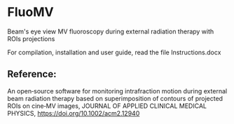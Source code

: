 # FluoMV
Beam's eye view MV fluoroscopy during external radiation therapy with ROIs projections

For compilation, installation and user guide, read the file Instructions.docx

## Reference:
An open‐source software for monitoring intrafraction motion during external beam radiation therapy based on superimposition of contours of projected ROIs on cine‐MV images, JOURNAL OF APPLIED CLINICAL MEDICAL PHYSICS, https://doi.org/10.1002/acm2.12940
